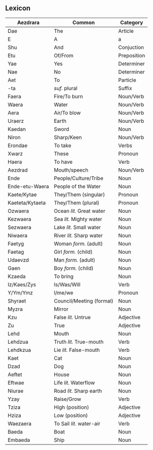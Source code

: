 ## Lexicon

|Aezdrara         |Common                    |Category     |
|-----------------|--------------------------|-------------|
| Dae             | The                      | Article     |
| E               | A|a                      | Particle    |
| Shu             | And                      | Conjuction  |
| Etu             | Of/From                  | Preposition |
| Yae             | Yes                      | Determiner  |
| Nae             | No                       | Determiner  |
| Aet             | To                       | Particle    |
| -ta             | _suf._ plural            | Suffix      |
| Faera           | Fire/To burn             | Noun/Verb   |
| Waera           | Water                    | Noun/Verb   |
| Aera            | Air/To blow              | Noun/Verb   |
| Uraerz          | Earth                    | Noun/Verb   |
| Kaedan          | Sword                    | Noun        |
| Niron           | Sharp/Keen               | Noun/Verb   |
| Erondae         | To take                  | Verbs       |
| Xwarz           | These                    | Pronoun     |
| Haera           | To have                  | Verb        |
| Aezdrad         | Mouth/speech             | Noun/Verb   |
| Ende            | People/Culture/Tribe     | Noun        |
| Ende-etu-Waera  | People of the Water      | Noun        |
| Kaete/Kytae     | They/Them (singular)     | Pronoun     |
| Kaeteta/Kytaeta | They/Them (plural)       | Pronoun     |
| Ozwaera         | Ocean _lit._ Great water | Noun        |
| Kezwaera        | Sea _lit._ Mighty water  | Noun        |
| Sezwaera        | Lake _lit._ Small water  | Noun        |
| Niwaera         | River _lit._ Sharp water | Noun        |
| Faetyg          | Woman _form._ (adult)    | Noun        |
| Faetag          | Girl _form._ (child)     | Noun        |
| Udaevzd         | Man _form._ (adult)      | Noun        |
| Gaen            | Boy _form._ (child)      | Noun        |
| Kzaeda          | To bring                 | Noun        |
| Iz/Kaes/Zys     | Is/Was/Will              | Verb        |
| Y/Ym/Ymz        | I/me/we                  | Pronoun     |
| Shyraet         | Council/Meeting (formal) | Noun        |
| Myzra           | Mirror                   | Noun        |
| Kzu             | False _lit._ Untrue      | Adjective   |
| Zu              | True                     | Adjective   |
| Lehd            | Mouth                    | Noun        |
| Lehdzua         | Truth  _lit._ True-mouth | Verb        |
| Lehdkzua        | Lie    _lit._ False-mouth| Verb        |
| Kaet            | Cat                      | Noun        |
| Dzad            | Dog                      | Noun        |
| Aeftet          | House                    | Noun        |
| Eftwae          | Life _lit._ Waterflow    | Noun        |
| Niurae          | Road _lit._ Sharp earth  | Noun        |
| Yzay            | Raise/Grow               | Verb        |
| Tziza           | High (position)          | Adjective   |
| Hziza           | Low (position)           | Adjective   |
| Waezaera        | To Sail _lit._ water-air | Verb        |
| Baeda           | Boat                     | Noun        |
| Embaeda         | Ship                     | Noun        |

